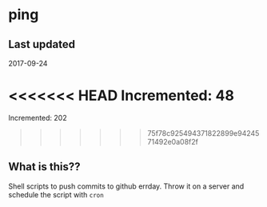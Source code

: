 # ping

## Last updated
2017-09-24

<<<<<<< HEAD
Incremented: 48
=======
Incremented: 202
>>>>>>> 75f78c925494371822899e9424571492e0a08f2f

## What is this?? 
Shell scripts to push commits to github errday. Throw it on a server and schedule the script with `cron`
